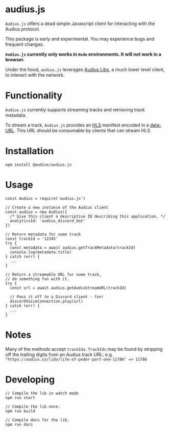# audius.js
`Audius.js` offers a dead simple Javascript client for interacting with the Audius protocol.

This package is early and experimental. You may experience bugs and frequent changes.

**`Audius.js` currently only works in `Node` environments. It will not work in a browser.**

Under the hood, `audius.js` leverages [Audius Libs](https://github.com/AudiusProject/audius-protocol/tree/master/libs), a much lower level client, to interact with the network.


# Functionality

`Audius.js` currently supports streaming tracks and retrieving track metadata.

To stream a track, `Audius.js` provides an [HLS](https://en.wikipedia.org/wiki/HTTP_Live_Streaming) manifest encoded in a [data-URL](https://developer.mozilla.org/en-US/docs/Web/HTTP/Basics_of_HTTP/Data_URIs). This URL should be consumable by clients that can stream HLS.


# Installation

```
npm install @audius/audius.js
```


# Usage

```
const Audius = require('audius.js')

// Create a new instance of the Audius client
const audius = new Audius({
  /* Give this client a descriptive ID describing this application. */
  analyticsId: 'audius_discord_bot'
})

// Return metadata for some track
const trackId = '12345'
try {
  const metadata = await audius.getTrackMetadata(trackId)
  console.log(metadata.title)
} catch (err) {
  ...
}

// Return a streamable URL for some track,
// do something fun with it.
try {
  const url = await audius.getAudioStreamURL(trackId)

  // Pass it off to a Discord client - fun!
  discordVoiceConnection.play(url)
} catch (err) {
  ...
}
```


# Notes

Many of the methods accept `trackIds`.
`TrackIds` may be found by stripping off the trailing digits from an Audius track URL: e.g. `"https://audius.co/lido/life-of-peder-part-one-11786" => 11786`



# Developing

```
// Compile the lib in watch mode
npm run start
```

```
// Compile the lib once.
npm run build
```

```
// Compile docs for the lib.
npm run docs
```
